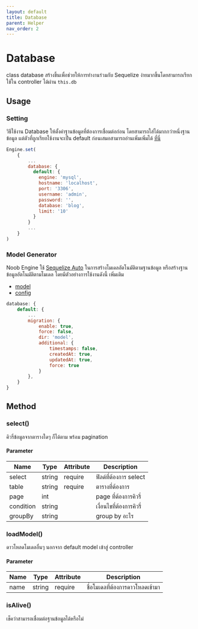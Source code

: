 ```yaml
---
layout: default
title: Database
parent: Helper
nav_order: 2
---
```

# Database
class database สร้างขึ้นเพื่อช่วยให้การทำงานร่วมกับ Sequelize ง่ายมากขึ้นโดยสามารถเรียกใช้ใน controller ได้ผ่าน `this.db`

## Usage
### Setting
วิธีใช้งาน Database ให้ตั้งค่าฐานข้อมูลที่ต้องการเชื่อมต่อก่อน โดยสามารถใส่ได้มากกว่าหนึ่งฐานข้อมูล แต่ตัวที่ถูกเรียกใช้งานจะเป็น default ก่อนเสมอสามารถอ่านเพิ่มเพิ่มได้ [ที่นี่](https://noob-studio.github.io/noob-engine/config.html#database-setting-object)

```js
Engine.set(
    {
        ...
        database: {
          default: {
            engine: 'mysql',
            hostname: 'localhost',
            port: '3306',
            username: 'admin',
            password: '',
            database: 'blog',
            limit: '10'
          }
        }
        ...
    }
)
```

### Model Generator
Noob Engine ใช้ [Sequelize Auto](https://github.com/sequelize/sequelize-auto) ในการสร้างโมเดลอัตโนมัติตามฐานข้อมูล หรือสร้างฐานข้อมูลอัตโนมัติตามโมเดล โดยมีตัวอย่างการใช้งานดังนี้
เพิ่มเติม
* [model](https://noob-studio.github.io/noob-engine/model.html)
* [config](https://noob-studio.github.io/noob-engine/config.html#migration-setting-object)
```js
database: {
    default: {
        ...
        migration: {
            enable: true,
            force: false,
            dir: 'model',
            additional: {
                timestamps: false,
                createdAt: true,
                updatedAt: true,
                force: true
            }
        },
    }
}
```

## Method
### select() 
คิวรี่ข้อมูลจากตารางใดๆ ก็ได้ตาม พร้อม pagination

#### Parameter

| Name        | Type                   | Attribute | Description                                                                  |
|-------------|------------------------|-----------|------------------------------------------------------------------------------|
| select       | string                 | require   | ฟิลด์ที่ต้องการ select        |
| table         | string        | require   | ตารางที่ต้องการ |
| page         | int |           | page ที่ต้องการคิวรี่ |
| condition | string                |           | เงื่อนไขที่ต้องการคิวรี่
| groupBy   | string                |           | group by อะไร       |

### loadModel()
ดาวโหลดโมเดลอื่นๆ นอกจาก default model เข้าสู่ controller

#### Parameter

| Name        | Type                   | Attribute | Description                                                                  |
|-------------|------------------------|-----------|------------------------------------------------------------------------------|
| name       | string                 | require   | ชื่อโมเดลที่ต้องการดาวโหลดเข้ามา        |

### isAlive()
เช็คว่าสามารถเชื่อมต่อฐานข้อมูลได้หรือไม่

